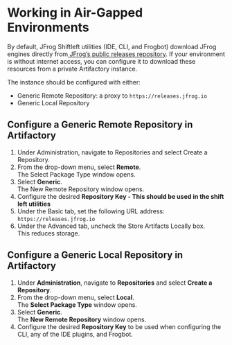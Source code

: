# Working in Air-Gapped Environments

By default, JFrog Shiftleft utilities (IDE, CLI, and Frogbot) download JFrog engines directly from[ JFrog’s public releases repository](https://releases.jfrog.io). If your environment is without internet access, you can configure it to download these resources from a private Artifactory instance.

The instance should be configured with either:

* Generic Remote Repository: a proxy to `https://releases.jfrog.io`
* Generic Local Repository

## Configure a Generic Remote Repository in Artifactory

1. Under Administration, navigate to Repositories and select Create a Repository.&#x20;
2. From the drop-down menu, select **Remote**. \
   The Select Package Type window opens.
3. Select **Generic**.\
   The New Remote Repository window opens.
4. Configure the desired **Repository Key - This should be used in the shift left utilities**
5. Under the Basic tab, set the following URL address: \
   `https://releases.jfrog.io`
6. Under the Advanced tab, uncheck the Store Artifacts Locally box. \
   This reduces storage.

## Configure a Generic Local Repository in Artifactory

1. Under **Administration**, navigate to **Repositories** and select **Create a Repository**.&#x20;
2. From the drop-down menu, select **Local**. \
   The **Select Package Type** window opens.
3. Select **Generic**.\
   The **New Remote Repository** window opens.
4. Configure the desired **Repository Key** to be used when configuring the CLI, any of the IDE plugins, and Frogbot.
